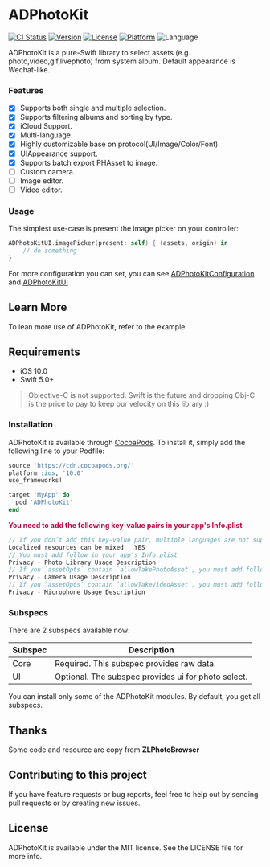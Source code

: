 # ADPhotoKit

[![CI Status](https://img.shields.io/travis/zexu007@qq.com/ADPhotoKit.svg?style=flat)](https://travis-ci.org/zexu007@qq.com/ADPhotoKit)
[![Version](https://img.shields.io/cocoapods/v/ADPhotoKit.svg?style=flat)](https://cocoapods.org/pods/ADPhotoKit)
[![License](https://img.shields.io/cocoapods/l/ADPhotoKit.svg?style=flat)](https://cocoapods.org/pods/ADPhotoKit)
[![Platform](https://img.shields.io/cocoapods/p/ADPhotoKit.svg?style=flat)](https://cocoapods.org/pods/ADPhotoKit)
![Language](https://img.shields.io/badge/Language-%20Swift%20-E57141.svg)

ADPhotoKit is a pure-Swift library to select assets (e.g. photo,video,gif,livephoto) from system album. Default appearance is Wechat-like.

### Features

* [x] Supports both single and multiple selection.
* [x] Supports filtering albums and sorting by type.
* [x] iCloud Support.
* [x] Multi-language.
* [x] Highly customizable base on protocol(UI/Image/Color/Font).
* [x] UIAppearance support.
* [x] Supports batch export PHAsset to image.
* [ ] Custom camera.
* [ ] Image editor.
* [ ] Video editor.

### Usage

The simplest use-case is present the image picker on your controller:

```swift
ADPhotoKitUI.imagePicker(present: self) { (assets, origin) in
    // do something
}
```

For more configuration you can set, you can see [ADPhotoKitConfiguration](./ADPhotoKit/Classes/Core/ADPhotoKitConfiguration.swift) and [ADPhotoKitUI](./ADPhotoKit/Classes/UI/ADPhotoKitUI.swift)

## Learn More

To lean more use of ADPhotoKit, refer to the example.

## Requirements

* iOS 10.0
* Swift 5.0+

> Objective-C is not supported. Swift is the future and dropping Obj-C is the price to pay to keep our velocity on this library :)

### Installation

ADPhotoKit is available through [CocoaPods](https://cocoapods.org). To install
it, simply add the following line to your Podfile:

```ruby
source 'https://cdn.cocoapods.org/'
platform :ios, '10.0'
use_frameworks!

target 'MyApp' do
  pod 'ADPhotoKit'
end
```

<font color=#B30E44>**You need to add the following key-value pairs in your app's Info.plist**</font>

```swift
// If you don’t add this key-value pair, multiple languages are not supported, and the system PhotoKitUI language defaults to English
Localized resources can be mixed   YES
// You must add follow in your app's Info.plist
Privacy - Photo Library Usage Description
// If you `assetOpts` contain `allowTakePhotoAsset`, you must add follow
Privacy - Camera Usage Description
// If you `assetOpts` contain `allowTakeVideoAsset`, you must add follow
Privacy - Microphone Usage Description
```

### Subspecs

There are 2 subspecs available now:

| Subspec | Description |
|---|---|
| Core | Required. This subspec provides raw data. |
| UI | Optional. The subspec provides ui for photo select. |

You can install only some of the ADPhotoKit modules. By default, you get all subspecs.

## Thanks

Some code and resource are copy from **ZLPhotoBrowser**

## Contributing to this project
If you have feature requests or bug reports, feel free to help out by sending pull requests or by creating new issues.

## License

ADPhotoKit is available under the MIT license. See the LICENSE file for more info.
